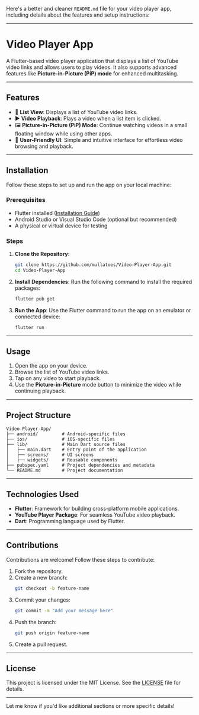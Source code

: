 Here's a better and cleaner `README.md` file for your video player app, including details about the features and setup instructions:

---

# Video Player App

A Flutter-based video player application that displays a list of YouTube video links and allows users to play videos. It also supports advanced features like **Picture-in-Picture (PiP) mode** for enhanced multitasking.

---

## Features

- 📜 **List View**: Displays a list of YouTube video links.
- ▶️ **Video Playback**: Plays a video when a list item is clicked.
- 🖼️ **Picture-in-Picture (PiP) Mode**: Continue watching videos in a small floating window while using other apps.
- 🎨 **User-Friendly UI**: Simple and intuitive interface for effortless video browsing and playback.

---

## Installation

Follow these steps to set up and run the app on your local machine:

### Prerequisites

- Flutter installed ([Installation Guide](https://docs.flutter.dev/get-started/install))
- Android Studio or Visual Studio Code (optional but recommended)
- A physical or virtual device for testing

### Steps

1. **Clone the Repository**:

   ```bash
   git clone https://github.com/mullatoes/Video-Player-App.git
   cd Video-Player-App
   ```

2. **Install Dependencies**:
   Run the following command to install the required packages:

   ```bash
   flutter pub get
   ```

3. **Run the App**:
   Use the Flutter command to run the app on an emulator or connected device:
   ```bash
   flutter run
   ```

---

## Usage

1. Open the app on your device.
2. Browse the list of YouTube video links.
3. Tap on any video to start playback.
4. Use the **Picture-in-Picture** mode button to minimize the video while continuing playback.

---

## Project Structure

```
Video-Player-App/
├── android/         # Android-specific files
├── ios/             # iOS-specific files
├── lib/             # Main Dart source files
│   ├── main.dart    # Entry point of the application
│   ├── screens/     # UI screens
│   ├── widgets/     # Reusable components
├── pubspec.yaml     # Project dependencies and metadata
└── README.md        # Project documentation
```

---

## Technologies Used

- **Flutter**: Framework for building cross-platform mobile applications.
- **YouTube Player Package**: For seamless YouTube video playback.
- **Dart**: Programming language used by Flutter.

---

## Contributions

Contributions are welcome! Follow these steps to contribute:

1. Fork the repository.
2. Create a new branch:
   ```bash
   git checkout -b feature-name
   ```
3. Commit your changes:
   ```bash
   git commit -m "Add your message here"
   ```
4. Push the branch:
   ```bash
   git push origin feature-name
   ```
5. Create a pull request.

---

## License

This project is licensed under the MIT License. See the [LICENSE](LICENSE) file for details.

---

Let me know if you'd like additional sections or more specific details!
